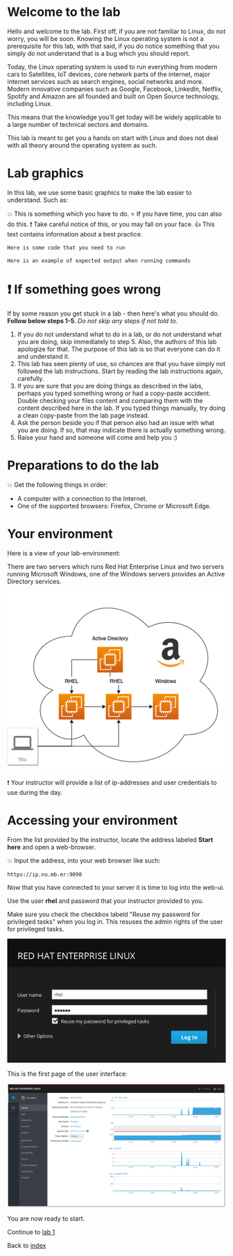 # Welcome to the lab

Hello and welcome to the lab. First off, if you are not familiar to Linux, do not worry, you will be soon. Knowing the Linux operating system is not a prerequisite for this lab, with that said, if you do notice something that you simply do not understand that is a bug which you should report.

Today, the Linux operating system is used to run everything from modern cars to Satellites, IoT devices, core network parts of the internet, major internet services such as search engines, social networks and more. Modern innovative companies such as Google, Facebook, LinkedIn, Netflix, Spotify and Amazon are all founded and built on Open Source technology, including Linux.

This means that the knowledge you'll get today will be widely applicable to a large number of technical sectors and domains.

This lab is meant to get you a hands on start with Linux and does not deal with all theory around the operating system as such.

# Lab graphics

In this lab, we use some basic graphics to make the lab easier to understand. Such as:

:boom: This is something which you have to do.
:star: If you have time, you can also do this.
:exclamation: Take careful notice of this, or you may fall on your face.
:thumbsup: This text contains information about a best practice.
```
Here is some code that you need to run
```
```
Here is an example of expected output when running commands
```

# :exclamation: If something goes wrong
If by some reason you get stuck in a lab - then here's what you should do. **Follow below steps 1-5**. _Do not skip any steps if not told to._

1. If you do not understand what to do in a lab, or do not understand what you are doing, skip immediately to step 5. Also, the authors of this lab apologize for that. The purpose of this lab is so that everyone can do it and understand it.
2. This lab has seen plenty of use, so chances are that you have simply not followed the lab instructions. Start by reading the lab instructions again, carefully.
3. If you are sure that you are doing things as described in the labs, perhaps you typed something wrong or had a copy-paste accident. Double checking your files content and comparing them with the content described here in the lab. If you typed things manually, try doing a clean copy-paste from the lab page instead.
4. Ask the person beside you if that person also had an issue with what you are doing. If so, that may indicate there is actually something wrong.
5. Raise your hand and someone will come and help you :)

# Preparations to do the lab

:boom: Get the following things in order:
* A computer with a connection to the Internet.
* One of the supported browsers: Firefox, Chrome or Microsoft Edge.

# Your environment

Here is a view of your lab-environment:

There are two servers which runs Red Hat Enterprise Linux and two servers running Microsoft Windows, one of the Windows servers provides an Active Directory services.

![Overview of workshop](images/cockpitws.png)

:exclamation: Your instructor will provide a list of ip-addresses and user credentials to use during the day.

# Accessing your environment

From the list provided by the instructor, locate the address labeled **Start here** and open a web-browser. 

:boom: Input the address, into your web browser like such:
```
https://ip.nu.mb.er:9090
```
Now that you have connected to your server it is time to log into the web-ui.

Use the user **rhel** and password that your instructor provided to you.

Make sure you check the checkbox labeld "Reuse my password for privileged tasks" when you log in. This resuses the admin rights of the user for privileged tasks.

![login page of cockpit](images/login.png)

This is the first page of the user interface:

![system user interface of cockpit](images/interface_system.png)

You are now ready to start.

Continue to [lab 1](lab1.md)

Back to [index](thews.md)
